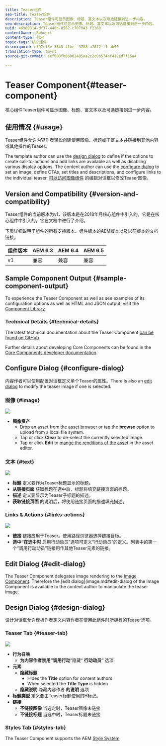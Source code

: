 ```yaml
---
title: Teaser组件
seo-title: Teaser组件
description: Teaser组件可显示图像、标题、富文本以及可选链接到进一步内容。
seo-description: Teaser组件可显示图像、标题、富文本以及可选链接到进一步内容。
uuid: 46989314-df37-448b-8562-c707043 f2160
contentOwner: Bohnert
content-type: 引用
topic-tags: 核心组件
discoiquuid: e597c18e-3643-41be -9788-a7872 f1 ab90
translation-type: tm+mt
source-git-commit: eef608fb06001485aa2c2c0b574af412ed7f15a4

---
```



# Teaser Component{#teaser-component}

核心组件Teaser组件可显示图像、标题、富文本以及可选链接到进一步内容。

## 使用情况 {#usage}

Teaser组件允许内容作者轻松创建使用图像、标题或丰富文本并链接到其他内容或其他操作的Teaser。

The template author can use the [design dialog](#design-dialog) to define if the options to create call-to-actions and add links are available as well as disabling various display options. The content author can use the [configure dialog](#configure-dialog) to set an image, define CTAs, set titles and descriptions, and configure links to the individual teaser. [可以访问](image.md#edit-dialog)[图像组件](image.md) 的编辑对话框以修改Teaser图像。

## Version and Compatibility {#version-and-compatibility}

Teaser组件的当前版本为v1，该版本是在2018年月核心组件中引入的，它是在核心组件中引入的，它在文档中进行了介绍。

下表详细说明了组件的所有支持版本、组件版本的AEM版本以及以前版本的文档链接。

| 组件版本 | AEM 6.3 | AEM 6.4 | AEM 6.5 |
|---|---|---|---|
| v1 | 兼容 | 兼容 | 兼容 |

## Sample Component Output {#sample-component-output}

To experience the Teaser Component as well as see examples of its configuration options as well as HTML and JSON output, visit the [Component Library](http://opensource.adobe.com/aem-core-wcm-components/library/teaser.html).

### Technical Details {#technical-details}

The latest technical documentation about the Teaser Component [can be found on GitHub](https://github.com/adobe/aem-core-wcm-components/blob/master/content/src/content/jcr_root/apps/core/wcm/components/teaser/v1/teaser).

Further details about developing Core Components can be found in the [Core Components developer documentation](developing.md).

## Configure Dialog {#configure-dialog}

内容作者可以使用配置对话框定义单个Teaser的属性。There is also an [edit dialog](#edit-dialog) to modify the teaser image if one is selected.

### 图像 {#image}

![](assets/screen_shot_2018-07-03at104125.png)

* **图像资产**
   * Drop an asset from the [asset browser](https://helpx.adobe.com/experience-manager/6-5/sites/authoring/using/author-environment-tools.html) or tap the **browse** option to upload from a local file system.
   * Tap or click **Clear** to de-select the currently selected image.
   * Tap or click **Edit** to [mange the renditions of the asset](https://helpx.adobe.com/experience-manager/6-5/assets/using/managing-assets-touch-ui.html) in the asset editor.

### 文本 {#text}

![](assets/screen_shot_2018-07-03at104138.png)

* **标题** 定义要作为Teaser标题显示的标题。
* **从链接页面** 获取标题在选中后，标题将填充链接页面的标题。
* **描述** 定义要显示为Teaser子标题的描述。
* **获取链接页面** 的说明后，将使用链接页面的描述填充描述。

### Links &amp; Actions {#links-actions}

![](assets/screen_shot_2018-07-03at104146.png)

* **链接** 链接应用于Teaser。使用路径浏览器选择链接目标。
* **选中“在选中时** 启用行动动员”选项可定义“行动动员”的定义。列表中的第一个“调用行动动员”链接用作其他Teaser元素的链接。

## Edit Dialog {#edit-dialog}

The Teaser Component delegates image rendering to the [Image Component](image.md). Therefore the [edit dialog](image.md#edit-dialog of the Image Component is available to the content author to manipulate the teaser image.

## Design Dialog {#design-dialog}

设计对话框允许模板作者定义内容作者在使用此组件时所拥有的Teaser选项。

### Teaser Tab {#teaser-tab}

![](assets/screen_shot_2018-07-03at105958.png)

* **行为召唤**
   * **为内容作者禁用“调用行动**”隐藏“ **行动动员”** 选项
* **元素**
   * **隐藏标题**
      * Hides the **Title** option for content authors
      * When selected the **Title Type** is hidden
   * **隐藏说明** 隐藏内容作者 **的说明** 选项
* **标题类型** 定义要由Teaser标题使用的H标记。
* **链接**
   * **不链接图像** 当选定时，Teaser图像未链接
   * **不链接标题** 当选中时，Teaser标题未链接

### Styles Tab {#styles-tab}

The Teaser Component supports the AEM [Style System](authoring.md#component-styling).
